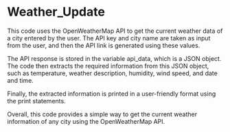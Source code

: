 # Weather_Update
 This code uses the OpenWeatherMap API to get the current weather data of a city entered by the user. 
 The API key and city name are taken as input from the user, and then the API link is generated using these values.

The API response is stored in the variable api_data, which is a JSON object. 
The code then extracts the required information from this JSON object, such as temperature, weather description, humidity, wind speed, and date and time.

Finally, the extracted information is printed in a user-friendly format using the print statements.

Overall, this code provides a simple way to get the current weather information of any city using the OpenWeatherMap API. 
